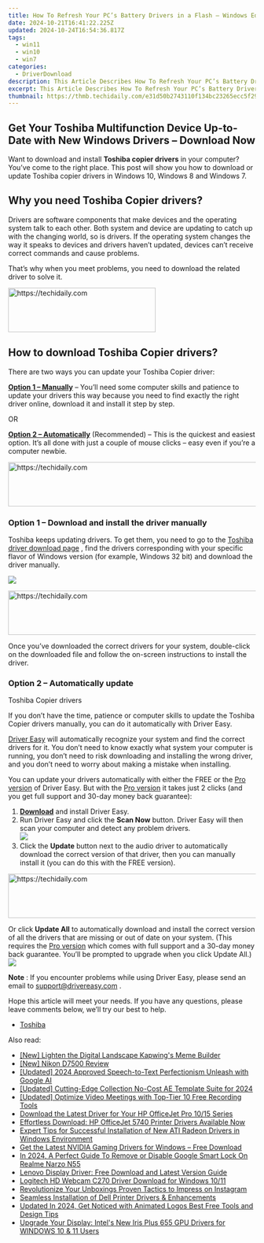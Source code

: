 ```yaml
---
title: How To Refresh Your PC’s Battery Drivers in a Flash – Windows Edition
date: 2024-10-21T16:41:22.225Z
updated: 2024-10-24T16:54:36.817Z
tags:
  - win11
  - win10
  - win7
categories:
  - DriverDownload
description: This Article Describes How To Refresh Your PC’s Battery Drivers in a Flash – Windows Edition
excerpt: This Article Describes How To Refresh Your PC’s Battery Drivers in a Flash – Windows Edition
thumbnail: https://thmb.techidaily.com/e31d50b2743110f134bc23265ecc5f29f1da28d78cf8611e5eb4517444d9187a.jpg
---
```


## Get Your Toshiba Multifunction Device Up-to-Date with New Windows Drivers – Download Now

Want to download and install **Toshiba copier drivers** in your computer? You’ve come to the right place. This post will show you how to download or update Toshiba copier drivers in Windows 10, Windows 8 and Windows 7.

## Why you need Toshiba Copier drivers?

 Drivers are software components that make devices and the operating system talk to each other. Both system and device are updating to catch up with the changing world, so is drivers. If the operating system changes the way it speaks to devices and drivers haven’t updated, devices can’t receive correct commands and cause problems.

 That’s why when you meet problems, you need to download the related driver to solve it.

<!-- affiliate ads begin -->
<a href="https://aligracehair.sjv.io/c/5597632/1934288/19272" target="_top" id="1934288">
  <img src="//a.impactradius-go.com/display-ad/19272-1934288" border="0" alt="https://techidaily.com" width="300" height="90"/>
</a>
<img height="0" width="0" src="https://aligracehair.sjv.io/i/5597632/1934288/19272" style="position:absolute;visibility:hidden;" border="0" />
<!-- affiliate ads end -->

## How to download Toshiba Copier drivers?

There are two ways you can update your Toshiba Copier driver:

**[Option 1 – Manually](https://tools.techidaily.com/drivereasy/download/)**  – You’ll need some computer skills and patience to update your drivers this way because you need to find exactly the right driver online, download it and install it step by step.

OR

**[Option 2 – Automatically](https://tools.techidaily.com/drivereasy/download/)**  (Recommended) – This is the quickest and easiest option. It’s all done with just a couple of mouse clicks – easy even if you’re a computer newbie.

<!-- affiliate ads begin -->
<a href="https://appsumo.8odi.net/c/5597632/2123729/7443" target="_top" id="2123729">
  <img src="//a.impactradius-go.com/display-ad/7443-2123729" border="0" alt="https://techidaily.com" width="600" height="90"/>
</a>
<img height="0" width="0" src="https://appsumo.8odi.net/i/5597632/2123729/7443" style="position:absolute;visibility:hidden;" border="0" />
<!-- affiliate ads end -->

### Option 1 – Download and install the driver manually

 Toshiba keeps updating drivers. To get them, you need to go to the [Toshiba driver download page](http://tbs.toshiba.com/tbs/support/) , find the drivers corresponding with your specific flavor of Windows version (for example, Windows 32 bit) and download the driver manually.

![](https://images.drivereasy.com/wp-content/uploads/2019/08/copier-1024x468.jpg)

<!-- affiliate ads begin -->
<a href="https://aligracehair.sjv.io/c/5597632/2016148/19272" target="_top" id="2016148">
  <img src="//a.impactradius-go.com/display-ad/19272-2016148" border="0" alt="https://techidaily.com" width="728" height="90"/>
</a>
<img height="0" width="0" src="https://aligracehair.sjv.io/i/5597632/2016148/19272" style="position:absolute;visibility:hidden;" border="0" />
<!-- affiliate ads end -->

 Once you’ve downloaded the correct drivers for your system, double-click on the downloaded file and follow the on-screen instructions to install the driver.

### Option 2 – Automatically update

 Toshiba Copier drivers

 If you don’t have the time, patience or computer skills to update the Toshiba Copier drivers manually, you can do it automatically with Driver Easy.

[Driver Easy](https://tools.techidaily.com/drivereasy/download/) will automatically recognize your system and find the correct drivers for it. You don’t need to know exactly what system your computer is running, you don’t need to risk downloading and installing the wrong driver, and you don’t need to worry about making a mistake when installing.

 You can update your drivers automatically with either the FREE or the [Pro version](https://tools.techidaily.com/drivereasy/download/) of Driver Easy. But with the [Pro version](https://tools.techidaily.com/drivereasy/download/) it takes just 2 clicks (and you get full support and 30-day money back guarantee):

1. **[Download](https://tools.techidaily.com/drivereasy/download/)**  and install Driver Easy.
2. Run Driver Easy and click the **Scan Now** button. Driver Easy will then scan your computer and detect any problem drivers.  
![](https://images.drivereasy.com/wp-content/uploads/2019/08/NVIDIA-18.jpg)
3. Click the **Update** button next to the audio driver to automatically download the correct version of that driver, then you can manually install it (you can do this with the FREE version).  

<!-- affiliate ads begin -->
<a href="https://ephamedtechinc.pxf.io/c/5597632/2136621/26400" target="_top" id="2136621">
  <img src="//a.impactradius-go.com/display-ad/26400-2136621" border="0" alt="https://techidaily.com" width="728" height="90"/>
</a>
<img height="0" width="0" src="https://ephamedtechinc.pxf.io/i/5597632/2136621/26400" style="position:absolute;visibility:hidden;" border="0" />
<!-- affiliate ads end -->

 Or click **Update All** to automatically download and install the correct version of all the drivers that are missing or out of date on your system. (This requires the [Pro version](https://tools.techidaily.com/drivereasy/download/) which comes with full support and a 30-day money back guarantee. You’ll be prompted to upgrade when you click Update All.)  
![](https://images.drivereasy.com/wp-content/uploads/2019/08/NVIDIA-Geoforce.jpg)

**Note** : If you encounter problems while using Driver Easy, please send an email to [support@drivereasy.com](https://tools.techidaily.com/drivereasy/download/) .

 Hope this article will meet your needs. If you have any questions, please leave comments below, we’ll try our best to help.

* [Toshiba](https://tools.techidaily.com/drivereasy/download/)

<ins class="adsbygoogle"
     style="display:block"
     data-ad-format="autorelaxed"
     data-ad-client="ca-pub-7571918770474297"
     data-ad-slot="1223367746"></ins>

<ins class="adsbygoogle"
     style="display:block"
     data-ad-client="ca-pub-7571918770474297"
     data-ad-slot="8358498916"
     data-ad-format="auto"
     data-full-width-responsive="true"></ins>

<span class="atpl-alsoreadstyle">Also read:</span>
<div><ul>
<li><a href="https://extra-skills.techidaily.com/new-lighten-the-digital-landscape-kapwings-meme-builder/"><u>[New] Lighten the Digital Landscape Kapwing's Meme Builder</u></a></li>
<li><a href="https://extra-support.techidaily.com/new-nikon-d7500-review/"><u>[New] Nikon D7500 Review</u></a></li>
<li><a href="https://video-capture.techidaily.com/updated-2024-approved-speech-to-text-perfectionism-unleash-with-google-ai/"><u>[Updated] 2024 Approved Speech-to-Text Perfectionism Unleash with Google AI</u></a></li>
<li><a href="https://fox-boxes.techidaily.com/updated-cutting-edge-collection-no-cost-ae-template-suite-for-2024/"><u>[Updated] Cutting-Edge Collection No-Cost AE Template Suite for 2024</u></a></li>
<li><a href="https://video-screen-grab.techidaily.com/updated-optimize-video-meetings-with-top-tier-10-free-recording-tools/"><u>[Updated] Optimize Video Meetings with Top-Tier 10 Free Recording Tools</u></a></li>
<li><a href="https://driver-download.techidaily.com/download-the-latest-driver-for-your-hp-officejet-pro-1015-series/"><u>Download the Latest Driver for Your HP OfficeJet Pro 10/15 Series</u></a></li>
<li><a href="https://driver-download.techidaily.com/effortless-download-hp-officejet-5740-printer-drivers-available-now/"><u>Effortless Download: HP OfficeJet 5740 Printer Drivers Available Now</u></a></li>
<li><a href="https://driver-download.techidaily.com/expert-tips-for-successful-installation-of-new-ati-radeon-drivers-in-windows-environment/"><u>Expert Tips for Successful Installation of New ATI Radeon Drivers in Windows Environment</u></a></li>
<li><a href="https://driver-download.techidaily.com/get-the-latest-nvidia-gaming-drivers-for-windows-free-download/"><u>Get the Latest NVIDIA Gaming Drivers for Windows – Free Download</u></a></li>
<li><a href="https://easy-unlock-android.techidaily.com/in-2024-a-perfect-guide-to-remove-or-disable-google-smart-lock-on-realme-narzo-n55-by-drfone-android/"><u>In 2024, A Perfect Guide To Remove or Disable Google Smart Lock On Realme Narzo N55</u></a></li>
<li><a href="https://hardware-updates.techidaily.com/lenovo-display-driver-free-download-and-latest-version-guide/"><u>Lenovo Display Driver: Free Download and Latest Version Guide</u></a></li>
<li><a href="https://driver-download.techidaily.com/logitech-hd-webcam-c270-driver-download-for-windows-1011/"><u>Logitech HD Webcam C270 Driver Download for Windows 10/11</u></a></li>
<li><a href="https://extra-tips.techidaily.com/revolutionize-your-unboxings-proven-tactics-to-impress-on-instagram/"><u>Revolutionize Your Unboxings Proven Tactics to Impress on Instagram</u></a></li>
<li><a href="https://driver-download.techidaily.com/seamless-installation-of-dell-printer-drivers-and-enhancements/"><u>Seamless Installation of Dell Printer Drivers & Enhancements</u></a></li>
<li><a href="https://video-creation-software.techidaily.com/updated-in-2024-get-noticed-with-animated-logos-best-free-tools-and-design-tips/"><u>Updated In 2024, Get Noticed with Animated Logos Best Free Tools and Design Tips</u></a></li>
<li><a href="https://driver-download.techidaily.com/upgrade-your-display-intels-new-iris-plus-655-gpu-drivers-for-windows-10-and-11-users/"><u>Upgrade Your Display: Intel's New Iris Plus 655 GPU Drivers for WINDOWS 10 & 11 Users</u></a></li>
</ul></div>

